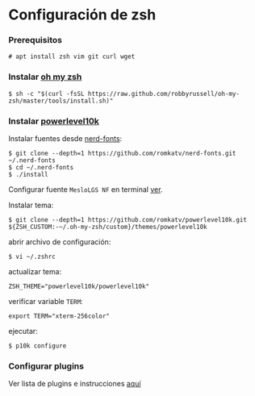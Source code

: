 # Configuración de **zsh**

### Prerequisitos

```
# apt install zsh vim git curl wget
```

### Instalar [oh my zsh](https://ohmyz.sh/)

```
$ sh -c "$(curl -fsSL https://raw.github.com/robbyrussell/oh-my-zsh/master/tools/install.sh)"
```

### Instalar [powerlevel10k](https://github.com/romkatv/powerlevel10k)

Instalar fuentes desde [nerd-fonts](https://github.com/romkatv/nerd-fonts):
```
$ git clone --depth=1 https://github.com/romkatv/nerd-fonts.git ~/.nerd-fonts
$ cd ~/.nerd-fonts
$ ./install
```

Configurar fuente `MesloLGS NF` en terminal [ver](https://github.com/romkatv/powerlevel10k#meslo-nerd-font-patched-for-powerlevel10k).

Instalar tema:
```
$ git clone --depth=1 https://github.com/romkatv/powerlevel10k.git ${ZSH_CUSTOM:-~/.oh-my-zsh/custom}/themes/powerlevel10k
```

abrir archivo de configuración:

```
$ vi ~/.zshrc    
```

actualizar tema:

```
ZSH_THEME="powerlevel10k/powerlevel10k"
```

verificar variable `TERM`:
```
export TERM="xterm-256color"
```

ejecutar:

```
$ p10k configure
```

### Configurar plugins

Ver lista de plugins e instrucciones [aquí](https://github.com/ohmyzsh/ohmyzsh/wiki/Plugins)
